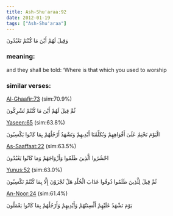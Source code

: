 ```yaml
---
title: Ash-Shu'araa:92
date: 2012-01-19
tags: ["Ash-Shu'araa"]
---
```

وَقِيلَ لَهُمْ أَيْنَ مَا كُنْتُمْ تَعْبُدُونَ
### meaning: 
and they shall be told: ‘Where is that which you used to worship
### similar verses: 

[Al-Ghaafir:73](/40/73) (sim:70.9%)

ثُمَّ قِيلَ لَهُمْ أَيْنَ مَا كُنْتُمْ تُشْرِكُونَ

[Yaseen:65](/36/65) (sim:63.8%)

الْيَوْمَ نَخْتِمُ عَلَىٰ أَفْوَاهِهِمْ وَتُكَلِّمُنَا أَيْدِيهِمْ وَتَشْهَدُ أَرْجُلُهُمْ بِمَا كَانُوا يَكْسِبُونَ

[As-Saaffaat:22](/37/22) (sim:63.5%)

احْشُرُوا الَّذِينَ ظَلَمُوا وَأَزْوَاجَهُمْ وَمَا كَانُوا يَعْبُدُونَ

[Yunus:52](/10/52) (sim:63.0%)

ثُمَّ قِيلَ لِلَّذِينَ ظَلَمُوا ذُوقُوا عَذَابَ الْخُلْدِ هَلْ تُجْزَوْنَ إِلَّا بِمَا كُنْتُمْ تَكْسِبُونَ

[An-Noor:24](/24/24) (sim:61.4%)

يَوْمَ تَشْهَدُ عَلَيْهِمْ أَلْسِنَتُهُمْ وَأَيْدِيهِمْ وَأَرْجُلُهُمْ بِمَا كَانُوا يَعْمَلُونَ
